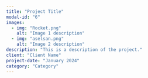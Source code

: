 ```yaml
---
title: "Project Title"
modal-id: "6"
images:
  - img: "Rocket.png"
    alt: "Image 1 description"
  - img: "aselsan.png"
    alt: "Image 2 description"
description: "This is a description of the project."
client: "Client Name"
project-date: "January 2024"
category: "Category"
---
```


